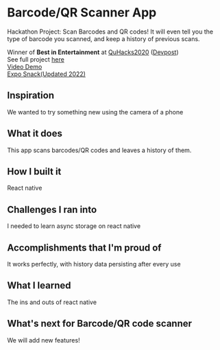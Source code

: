 # Barcode/QR Scanner App
Hackathon Project: Scan Barcodes and QR codes! It will even tell you the type of barcode you scanned, and keep a history of previous scans. 

Winner of **Best in Entertainment** at [QuHacks2020](https://quhacks.tech/) ([Devpost](https://quhacks2020.devpost.com/))  
See full project [here](https://devpost.com/software/barcode-qr-code-scanner)  
[Video Demo](https://youtu.be/fGIddomfrzs)  
[Expo Snack(Updated 2022)](https://snack.expo.dev/@liuvictor/6c22f0)  

## Inspiration
We wanted to try something new using the camera of a phone
## What it does
This app scans barcodes/QR codes and leaves a history of them.
## How I built it
React native
## Challenges I ran into
I needed to learn async storage on react native
## Accomplishments that I'm proud of
It works perfectly, with history data persisting after every use
## What I learned
The ins and outs of react native
## What's next for Barcode/QR code scanner
We will add new features!
